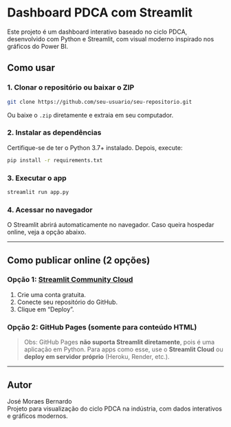 
# Dashboard PDCA com Streamlit

Este projeto é um dashboard interativo baseado no ciclo PDCA, desenvolvido com Python e Streamlit, com visual moderno inspirado nos gráficos do Power BI.

## Como usar

### 1. Clonar o repositório ou baixar o ZIP

```bash
git clone https://github.com/seu-usuario/seu-repositorio.git
```

Ou baixe o `.zip` diretamente e extraia em seu computador.

### 2. Instalar as dependências

Certifique-se de ter o Python 3.7+ instalado. Depois, execute:

```bash
pip install -r requirements.txt
```

### 3. Executar o app

```bash
streamlit run app.py
```

### 4. Acessar no navegador

O Streamlit abrirá automaticamente no navegador. Caso queira hospedar online, veja a opção abaixo.

---

## Como publicar online (2 opções)

### Opção 1: [Streamlit Community Cloud](https://streamlit.io/cloud)

1. Crie uma conta gratuita.
2. Conecte seu repositório do GitHub.
3. Clique em “Deploy”.

### Opção 2: GitHub Pages (somente para conteúdo HTML)

> Obs: GitHub Pages **não suporta Streamlit diretamente**, pois é uma aplicação em Python. Para apps como esse, use o **Streamlit Cloud** ou **deploy em servidor próprio** (Heroku, Render, etc.).

---

## Autor

José Moraes Bernardo  
Projeto para visualização do ciclo PDCA na indústria, com dados interativos e gráficos modernos.
